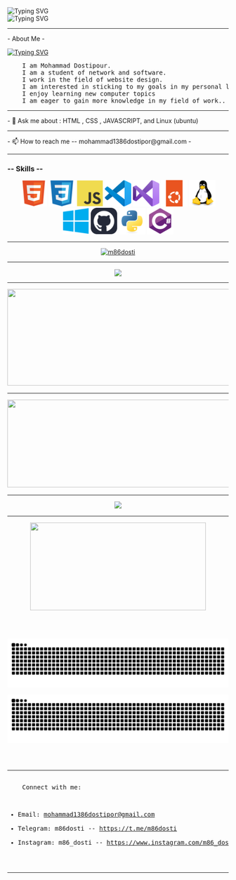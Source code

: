 <img src="https://readme-typing-svg.herokuapp.com?font=Pacifico&color=%ffffff&size=48&center=true&vCenter=true&width=1200&height=100&lines=Welcome+to+m86dosti!" alt="Typing SVG" style="display: inline-block;">
<br>
<img src="https://readme-typing-svg.herokuapp.com?font=Pacifico&color=%ffffff&size=48&center=true&vCenter=true&width=1200&height=100&lines=I'm+Mohammad+Dostipour!" alt="Typing SVG" style="display: inline-block;">  
<hr>
<p> - About Me - </p>
 <a href="https://git.io/typing-svg">
  <img src="https://readme-typing-svg.demolab.com?font=arial&weight=6000&size=28&duration=5304&pause=1000&color=ffffff&background=FFD22800&center=true&vCenter=true&width=850&lines=Hello,+I'm+Mohammad+;Welcome+to+My+Profile!+;I+am+a+Programmer" alt="Typing SVG" />
    </a>
<pre>
    I am Mohammad Dostipour.
    I am a student of network and software.
    I work in the field of website design.
    I am interested in sticking to my goals in my personal life and also working hard to achieve them.
    I enjoy learning new computer topics 
    I am eager to gain more knowledge in my field of work..
</pre>
<hr>
<p>- 💬 Ask me about : HTML , CSS , JAVASCRIPT, and Linux (ubuntu) </p>
<hr>
<p>- 📫 How to reach me -- mohammad1386dostipor@gmail.com - </p>
<hr>
<h3> --  Skills -- </h3>
<p align="center">
<img src="https://github.com/devicons/devicon/blob/master/icons/html5/html5-original.svg" alt="HTML" height="60px">
<img src="https://github.com/devicons/devicon/blob/master/icons/css3/css3-original.svg" alt="CSS" height="60px">
<img src="https://github.com/devicons/devicon/blob/master/icons/javascript/javascript-original.svg" alt="JAVASCRIPt" height="60px">
<img src="https://github.com/devicons/devicon/blob/master/icons/vscode/vscode-original.svg" alt="VScode" height="60px">
<img src="https://github.com/devicons/devicon/blob/master/icons/visualstudio/visualstudio-original.svg" alt="visualstudio" height="60px">
<img src="https://github.com/devicons/devicon/blob/master/icons/ubuntu/ubuntu-original.svg" alt="UBUNTU" height="60px">
<img src="https://github.com/devicons/devicon/blob/master/icons/linux/linux-original.svg" alt="linux" height="60px">
<img src="https://github.com/devicons/devicon/blob/master/icons/windows8/windows8-original.svg" alt="windows" height="60px">
<img src="https://github.com/tandpfun/skill-icons/blob/main/icons/Github-Dark.svg" alt="github" height="60px">
<img src="https://github.com/devicons/devicon/blob/master/icons/python/python-original.svg" alt="python" height="60px">
<img src="https://github.com/devicons/devicon/blob/master/icons/csharp/csharp-original.svg" alt="c#" height="60px">
<a href="https://skillicons.dev"></a>
</p>
<hr>
</div>
    <p align="center"> 
        <a href="https://github.com/ryo-ma/github-profile-trophy">
            <img src="https://github-profile-trophy.vercel.app/?username=m86dosti&theme=juicyfresh" alt="m86dosti"/>
        </a> 
    </p>
<hr>
<div align="center">
    <img align="center" src="https://github-profile-summary-cards.vercel.app/api/cards/profile-details?username=m86dosti&theme=highcontrast"/>
</div>
<hr>
<p align="center">
  <img width="800" height="220" src="https://streak-stats.demolab.com?user=m86dosti&theme=highcontrast&hide_border=true&border_radius=5&card_width=800">
</p>
<hr>
<p align="center">
  <img width="600" height="200" src="https://github-readme-stats.vercel.app/api?username=m86dosti&show_icons=true&theme=vision-friendly-dark">
</p>
<hr>
<div align="center">
   
 ![](https://github-contributor-stats.vercel.app/api?username=m86dosti&limit=5&theme=highcontrast&combine_all_yearly_contributions=true)
 
</div>
<hr>
<p align="center">
  <img width="400" height="200" src="https://github-readme-stats.vercel.app/api/top-langs/?username=m86dosti&size_weight=0.0005&count_weight=0.3&layout=compact&theme=vision-friendly-dark">
</p>
<br>
<div id="header" align="center">
  <img src="https://komarev.com/ghpvc/?username=m86dosti&style=for-the-badge&color=orange" alt=""/>
<br>
    
</div>

<div align="center">
    
![github contribution grid snake animation](https://raw.githubusercontent.com/shahradelahi/shahradelahi/output/github-contribution-grid-snake-dark.svg#gh-dark-mode-only)

![github contribution grid snake animation](https://raw.githubusercontent.com/shahradelahi/shahradelahi/output/github-contribution-grid-snake.svg#gh-light-mode-only)

</div>
<br>
<div>
<pre>
<hr>
    Connect with me:

- Email: mohammad1386dostipor@gmail.com 
- Telegram: m86dosti -- https://t.me/m86dosti
- Instagram: m86_dosti -- https://www.instagram.com/m86_dosti 
  
<hr>
</pre>
</div>
